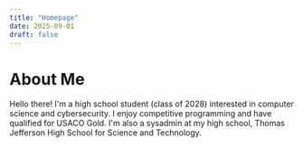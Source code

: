 ```yaml
---
title: "Homepage"
date: 2025-09-01
draft: false
---
```

# About Me
Hello there! I'm a high school student (class of 2028) interested in computer science and cybersecurity. I enjoy competitive programming and have qualified for USACO Gold. I'm also a sysadmin at my high school, Thomas Jefferson High School for Science and Technology.